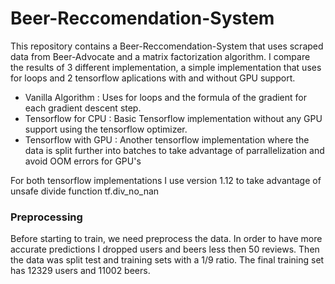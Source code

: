 # Beer-Reccomendation-System

This repository contains a Beer-Reccomendation-System that uses scraped data from Beer-Advocate and a matrix factorization algorithm. I compare the results of 3 different implementation, a simple implementation that uses for loops and 2 tensorflow aplications with and without GPU support. 

* Vanilla Algorithm : Uses for loops and the formula of the gradient for each gradient descent step.
* Tensorflow for CPU : Basic Tensorflow implementation without any GPU support using the tensorflow optimizer.
* Tensorflow with GPU : Another tensorflow implementation where the data is split further into batches to take advantage of parrallelization and avoid OOM errors for GPU's

For both tensorflow implementations I use version 1.12 to take advantage of unsafe divide function tf.div_no_nan 


### Preprocessing
Before starting to train, we need preprocess the data. In order to have more accurate predictions I dropped users and beers less then 50 reviews. Then the data was split test and training sets with a 1/9 ratio. The final training set has 12329 users and 11002 beers.

